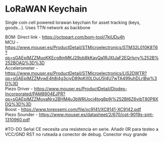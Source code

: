 # LoRaWAN Keychain
Single coin cell powered lorawan keychain for asset tracking (keys, goods...). Uses TTN network as backbone


BOM:  Direct link - https://octopart.com/bom-tool/7kjUDu4h  
MCU - https://www.mouser.es/ProductDetail/STMicroelectronics/STM32L010K8T6?qs=sGAEpiMZZMuoKKEcg8mMKJ29ob8kKavQa1RJXtJaF2EQrlsny%252B%252BOAQ%3D%3D    
Accelerometer - https://www.mouser.es/ProductDetail/STMicroelectronics/LIS2DWTR?qs=sGAEpiMZZMvwE4h8i4g3ciyD89pKII0LOuU5I4U7wTA499uhDLrlBw%3D%3D  
Piezo Driver - https://www.mouser.es/ProductDetail/Diodes-Incorporated/PAM8904EJPR?qs=sGAEpiMZZMuyaNrx2BHM4u3bWRUoci4tog8p9j%252Bt6Z6vibT80P8XDQ%3D%3D   
Boost - https://www.torexsemi.com/file/xc9141/XC9141-XC9142.pdf   
Piezo Sounder - https://www.mouser.es/datasheet/2/670/cpt-9019s-smt-1310960.pdf   
  
#TO-DO
Señal CE necesita una resistencia en serie. Añadir 0R para testeo a VCC/GND
RST no ruteada a conector de debug. Conector muy grande

